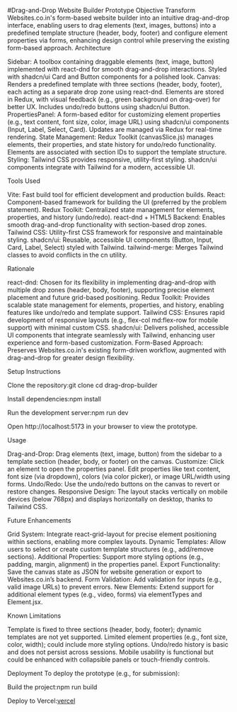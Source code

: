 #Drag-and-Drop Website Builder Prototype
Objective
Transform Websites.co.in's form-based website builder into an intuitive drag-and-drop interface, enabling users to drag elements (text, images, buttons) into a predefined template structure (header, body, footer) and configure element properties via forms, enhancing design control while preserving the existing form-based approach.
Architecture

Sidebar: A toolbox containing draggable elements (text, image, button) implemented with react-dnd for smooth drag-and-drop interactions. Styled with shadcn/ui Card and Button components for a polished look.
Canvas: Renders a predefined template with three sections (header, body, footer), each acting as a separate drop zone using react-dnd. Elements are stored in Redux, with visual feedback (e.g., green background on drag-over) for better UX. Includes undo/redo buttons using shadcn/ui Button.
PropertiesPanel: A form-based editor for customizing element properties (e.g., text content, font size, color, image URL) using shadcn/ui components (Input, Label, Select, Card). Updates are managed via Redux for real-time rendering.
State Management: Redux Toolkit (canvasSlice.js) manages elements, their properties, and state history for undo/redo functionality. Elements are associated with section IDs to support the template structure.
Styling: Tailwind CSS provides responsive, utility-first styling. shadcn/ui components integrate with Tailwind for a modern, accessible UI.

Tools Used

Vite: Fast build tool for efficient development and production builds.
React: Component-based framework for building the UI (preferred by the problem statement).
Redux Toolkit: Centralized state management for elements, properties, and history (undo/redo).
react-dnd + HTML5 Backend: Enables smooth drag-and-drop functionality with section-based drop zones.
Tailwind CSS: Utility-first CSS framework for responsive and maintainable styling.
shadcn/ui: Reusable, accessible UI components (Button, Input, Card, Label, Select) styled with Tailwind.
tailwind-merge: Merges Tailwind classes to avoid conflicts in the cn utility.

Rationale

react-dnd: Chosen for its flexibility in implementing drag-and-drop with multiple drop zones (header, body, footer), supporting precise element placement and future grid-based positioning.
Redux Toolkit: Provides scalable state management for elements, properties, and history, enabling features like undo/redo and template support.
Tailwind CSS: Ensures rapid development of responsive layouts (e.g., flex-col md:flex-row for mobile support) with minimal custom CSS.
shadcn/ui: Delivers polished, accessible UI components that integrate seamlessly with Tailwind, enhancing user experience and form-based customization.
Form-Based Approach: Preserves Websites.co.in's existing form-driven workflow, augmented with drag-and-drop for greater design flexibility.

Setup Instructions

Clone the repository:git clone <repository-url>
cd drag-drop-builder


Install dependencies:npm install


Run the development server:npm run dev


Open http://localhost:5173 in your browser to view the prototype.

Usage

Drag-and-Drop: Drag elements (text, image, button) from the sidebar to a template section (header, body, or footer) on the canvas.
Customize: Click an element to open the properties panel. Edit properties like text content, font size (via dropdown), colors (via color picker), or image URL/width using forms.
Undo/Redo: Use the undo/redo buttons on the canvas to revert or restore changes.
Responsive Design: The layout stacks vertically on mobile devices (below 768px) and displays horizontally on desktop, thanks to Tailwind CSS.

Future Enhancements

Grid System: Integrate react-grid-layout for precise element positioning within sections, enabling more complex layouts.
Dynamic Templates: Allow users to select or create custom template structures (e.g., add/remove sections).
Additional Properties: Support more styling options (e.g., padding, margin, alignment) in the properties panel.
Export Functionality: Save the canvas state as JSON for website generation or export to Websites.co.in’s backend.
Form Validation: Add validation for inputs (e.g., valid image URLs) to prevent errors.
New Elements: Extend support for additional element types (e.g., video, forms) via elementTypes and Element.jsx.

Known Limitations

Template is fixed to three sections (header, body, footer); dynamic templates are not yet supported.
Limited element properties (e.g., font size, color, width); could include more styling options.
Undo/redo history is basic and does not persist across sessions.
Mobile usability is functional but could be enhanced with collapsible panels or touch-friendly controls.

Deployment
To deploy the prototype (e.g., for submission):

Build the project:npm run build


Deploy to Vercel:[vercel](https://drag-drop-dun-zeta.vercel.app/)
